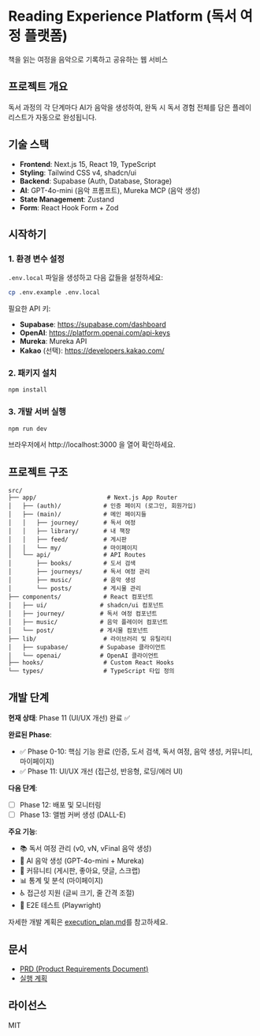 # Reading Experience Platform (독서 여정 플랫폼)

책을 읽는 여정을 음악으로 기록하고 공유하는 웹 서비스

## 프로젝트 개요

독서 과정의 각 단계마다 AI가 음악을 생성하여, 완독 시 독서 경험 전체를 담은 플레이리스트가 자동으로 완성됩니다.

## 기술 스택

- **Frontend**: Next.js 15, React 19, TypeScript
- **Styling**: Tailwind CSS v4, shadcn/ui
- **Backend**: Supabase (Auth, Database, Storage)
- **AI**: GPT-4o-mini (음악 프롬프트), Mureka MCP (음악 생성)
- **State Management**: Zustand
- **Form**: React Hook Form + Zod

## 시작하기

### 1. 환경 변수 설정

`.env.local` 파일을 생성하고 다음 값들을 설정하세요:

```bash
cp .env.example .env.local
```

필요한 API 키:
- **Supabase**: https://supabase.com/dashboard
- **OpenAI**: https://platform.openai.com/api-keys
- **Mureka**: Mureka API
- **Kakao** (선택): https://developers.kakao.com/

### 2. 패키지 설치

```bash
npm install
```

### 3. 개발 서버 실행

```bash
npm run dev
```

브라우저에서 http://localhost:3000 을 열어 확인하세요.

## 프로젝트 구조

```
src/
├── app/                    # Next.js App Router
│   ├── (auth)/            # 인증 페이지 (로그인, 회원가입)
│   ├── (main)/            # 메인 페이지들
│   │   ├── journey/       # 독서 여정
│   │   ├── library/       # 내 책장
│   │   ├── feed/          # 게시판
│   │   └── my/            # 마이페이지
│   └── api/               # API Routes
│       ├── books/         # 도서 검색
│       ├── journeys/      # 독서 여정 관리
│       ├── music/         # 음악 생성
│       └── posts/         # 게시물 관리
├── components/            # React 컴포넌트
│   ├── ui/               # shadcn/ui 컴포넌트
│   ├── journey/          # 독서 여정 컴포넌트
│   ├── music/            # 음악 플레이어 컴포넌트
│   └── post/             # 게시물 컴포넌트
├── lib/                   # 라이브러리 및 유틸리티
│   ├── supabase/         # Supabase 클라이언트
│   └── openai/           # OpenAI 클라이언트
├── hooks/                 # Custom React Hooks
└── types/                 # TypeScript 타입 정의
```

## 개발 단계

**현재 상태**: Phase 11 (UI/UX 개선) 완료 ✅

**완료된 Phase**:
- ✅ Phase 0-10: 핵심 기능 완료 (인증, 도서 검색, 독서 여정, 음악 생성, 커뮤니티, 마이페이지)
- ✅ Phase 11: UI/UX 개선 (접근성, 반응형, 로딩/에러 UI)

**다음 단계**:
- [ ] Phase 12: 배포 및 모니터링
- [ ] Phase 13: 앨범 커버 생성 (DALL-E)

**주요 기능**:
- 📚 독서 여정 관리 (v0, vN, vFinal 음악 생성)
- 🎵 AI 음악 생성 (GPT-4o-mini + Mureka)
- 👥 커뮤니티 (게시판, 좋아요, 댓글, 스크랩)
- 📊 통계 및 분석 (마이페이지)
- ♿ 접근성 지원 (글씨 크기, 줄 간격 조절)
- 🧪 E2E 테스트 (Playwright)

자세한 개발 계획은 [execution_plan.md](./execution_plan.md)를 참고하세요.

## 문서

- [PRD (Product Requirements Document)](./PRD_instruction.md)
- [실행 계획](./execution_plan.md)

## 라이선스

MIT
